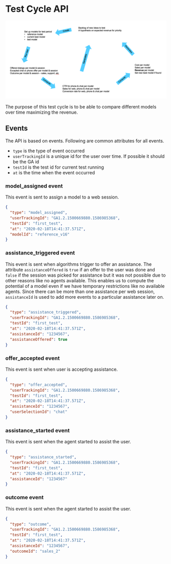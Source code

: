 # Test Cycle API

![Test Cycle](test-cycle.png)

The purpose of this test cycle is to be able to compare different models over time maximizing the revenue.

## Events 

The API is based on events. Following are common attributes for all events.
- ``type`` is the type of event occurred
- ``userTrackingId`` is a unique id for the user over time. If possible it should be the GA id
- ``testId`` is the test id for current test running
- ``at`` is the time when the event occurred     

### model_assigned event
This event is sent to assign a model to a web session.  
```json
{
  "type": "model_assigned",
  "userTrackingId": "GA1.2.1500669880.1586985368",
  "testId": "first_test",
  "at": "2020-02-18T14:41:37.571Z",
  "modelId": "reference_v16"
}
```

### assistance_triggered event
This event is sent when algorithms trigger to offer an assistance. The attribute ``assistanceOffered`` is ``true`` if 
an offer to the user was done and ``false`` if the session was picked for assistance but it was not possible due to
other reasons like no agents available. This enables us to compute the potential of a model even if we have 
temporary restrictions like no available agents. Since there can be more than one assistance per web session,  ``assistanceId`` is used to add more events to a particular assistance later on.
```json
{
  "type": "assistance_triggered",
  "userTrackingId": "GA1.2.1500669880.1586985368",
  "testId": "first_test",  
  "at": "2020-02-18T14:41:37.571Z",
  "assistanceId": "1234567",
  "assistanceOffered": true
}
```

### offer_accepted event
This event is sent when user is accepting assistance. 
```json
{
  "type": "offer_accepted",
  "userTrackingId": "GA1.2.1500669880.1586985368",  
  "testId": "first_test",  
  "at": "2020-02-18T14:41:37.571Z",
  "assistanceId": "1234567",
  "userSelectionId": "chat"
}
```

### assistance_started event
This event is sent when the agent started to assist the user. 
```json
{
  "type": "assistance_started",
  "userTrackingId": "GA1.2.1500669880.1586985368",
  "testId": "first_test",  
  "at": "2020-02-18T14:41:37.571Z",
  "assistanceId": "1234567"
}
```

### outcome event
This event is sent when the agent started to assist the user. 
```json
{
  "type": "outcome",
  "userTrackingId": "GA1.2.1500669880.1586985368",  
  "testId": "first_test",  
  "at": "2020-02-18T14:41:37.571Z",
  "assistanceId": "1234567",
  "outcomeId": "sales_2"
}
```
